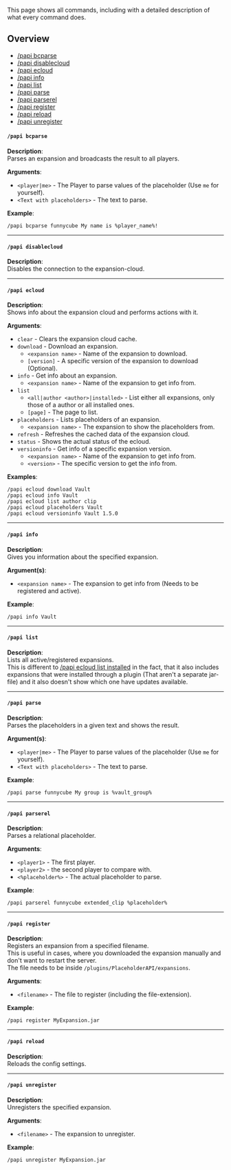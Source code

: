 This page shows all commands, including with a detailed description of what every command does.

## Overview
* [/papi bcparse](#papi-bcparse)
* [/papi disablecloud](#papi-disablecloud)
* [/papi ecloud](#papi-ecloud)
* [/papi info](#papi-info)
* [/papi list](#papi-list)
* [/papi parse](#papi-parse)
* [/papi parserel](#papi-parserel)
* [/papi register](#papi-register)
* [/papi reload](#papi-reload)
* [/papi unregister](#papi-unregister)

#### `/papi bcparse`
**Description**:  
Parses an expansion and broadcasts the result to all players.

**Arguments**:
* `<player|me>` - The Player to parse values of the placeholder (Use `me` for yourself).
* `<Text with placeholders>` - The text to parse.

**Example**:  
```
/papi bcparse funnycube My name is %player_name%!
```

----
#### `/papi disablecloud`
**Description**:  
Disables the connection to the expansion-cloud.

----
#### `/papi ecloud`
**Description**:  
Shows info about the expansion cloud and performs actions with it.

**Arguments**:
* `clear` - Clears the expansion cloud cache.
* `download` - Download an expansion.
  * `<expansion name>` - Name of the expansion to download.
  * `[version]` - A specific version of the expansion to download (Optional).
* `info` - Get info about an expansion.
  * `<expansion name>` - Name of the expansion to get info from.
* `list`
  * `<all|author <author>|installed>` - List either all expansions, only those of a author or all installed ones.
  * `[page]` - The page to list.
* `placeholders` - Lists placeholders of an expansion.
  * `<expansion name>` - The expansion to show the placeholders from.
* `refresh` - Refreshes the cached data of the expansion cloud.
* `status` - Shows the actual status of the ecloud.
* `versioninfo` - Get info of a specific expansion version.
  * `<expansion name>` - Name of the expansion to get info from.
  * `<version>` - The specific version to get the info from.

**Examples**:  
```
/papi ecloud download Vault
/papi ecloud info Vault
/papi ecloud list author clip
/papi ecloud placeholders Vault
/papi ecloud versioninfo Vault 1.5.0
```

----
#### `/papi info`
**Description**:  
Gives you information about the specified expansion.

**Argument(s)**:  
* `<expansion name>` - The expansion to get info from (Needs to be registered and active).

**Example**:  
```
/papi info Vault
```

----
#### `/papi list`
**Description**:  
Lists all active/registered expansions.  
This is different to [/papi ecloud list installed](#papi-ecloud) in the fact, that it also includes expansions that were installed through a plugin (That aren't a separate jar-file) and it also doesn't show which one have updates available.

----
#### `/papi parse`
**Description**:  
Parses the placeholders in a given text and shows the result.

**Argument(s)**:
* `<player|me>` - The Player to parse values of the placeholder (Use `me` for yourself).
* `<Text with placeholders>` - The text to parse.

**Example**:  
```
/papi parse funnycube My group is %vault_group%
```

----
#### `/papi parserel`
**Description**:  
Parses a relational placeholder.

**Arguments**:  
* `<player1>` - The first player.
* `<player2>` - the second player to compare with.
* `<%placeholder%>` - The actual placeholder to parse.

**Example**:  
```
/papi parserel funnycube extended_clip %placeholder%
```

----
#### `/papi register`
**Description**:  
Registers an expansion from a specified filename.  
This is useful in cases, where you downloaded the expansion manually and don't want to restart the server.  
The file needs to be inside `/plugins/PlaceholderAPI/expansions`.

**Arguments**:
* `<filename>` - The file to register (including the file-extension).

**Example**:  
```
/papi register MyExpansion.jar
```

----
#### `/papi reload`
**Description**:  
Reloads the config settings.

----
#### `/papi unregister`
**Description**:  
Unregisters the specified expansion.

**Arguments**:
* `<filename>` - The expansion to unregister.

**Example**:  
```
/papi unregister MyExpansion.jar
```